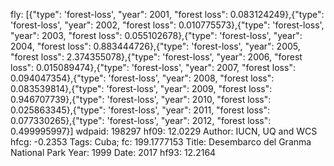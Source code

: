 fly: [{"type": 'forest-loss', "year": 2001, "forest loss": 0.083124249},{"type": 'forest-loss', "year": 2002, "forest loss": 0.010775573},{"type": 'forest-loss', "year": 2003, "forest loss": 0.055102678},{"type": 'forest-loss', "year": 2004, "forest loss": 0.883444726},{"type": 'forest-loss', "year": 2005, "forest loss": 2.374355078},{"type": 'forest-loss', "year": 2006, "forest loss": 0.015089474},{"type": 'forest-loss', "year": 2007, "forest loss": 0.094047354},{"type": 'forest-loss', "year": 2008, "forest loss": 0.083539814},{"type": 'forest-loss', "year": 2009, "forest loss": 0.946707739},{"type": 'forest-loss', "year": 2010, "forest loss": 0.025863345},{"type": 'forest-loss', "year": 2011, "forest loss": 0.077330265},{"type": 'forest-loss', "year": 2012, "forest loss": 0.499995997}]
wdpaid: 198297
hf09: 12.0229
Author: IUCN, UQ and WCS
hfcg: -0.2353
Tags: Cuba;
fc: 199.1777153
Title: Desembarco del Granma National Park
Year: 1999
Date: 2017
hf93: 12.2164
